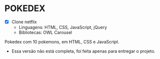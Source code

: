# POKEDEX

- [x] Clone netflix
  - Linguagens: HTML, CSS, JavaScript, jQuery
  - Bibliotecas: OWL Carousel

Pokedex com 10 pokemons, em HTML, CSS e JavaScript.

- Essa versão não está completa, foi feita apenas para entregar o projeto.
